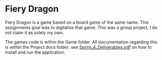 # Fiery Dragon
Fiery Dragon is a game based on a board game of the same name.
This assignments goal was to digitalize that game. This was a group project, I do not claim it as solely my own. 

The games code is within the Game folder. All documentation regarding this is within the Project docs folder; see [Sprint_4_Deliverables.pdf](https://github.com/Rango-Cham/Fiery-Dragon.git) on how to install and run the application.

